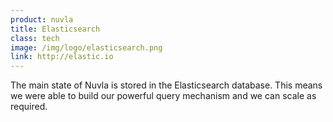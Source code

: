 ```yaml
---
product: nuvla
title: Elasticsearch
class: tech
image: /img/logo/elasticsearch.png
link: http://elastic.io
---
```


The main state of Nuvla is stored in the Elasticsearch database. This means we were able to build our powerful query mechanism and we can scale as required. 
